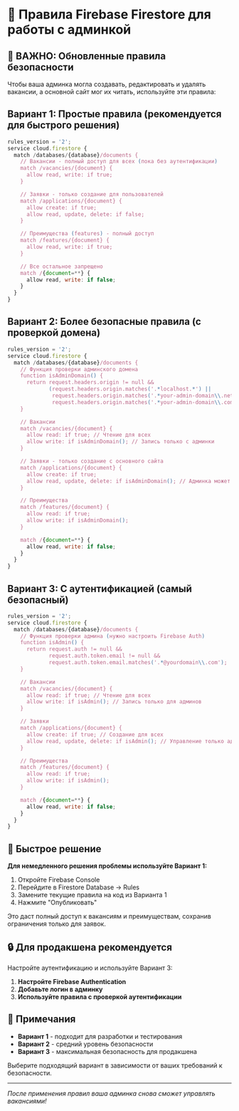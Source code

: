 # 🔐 Правила Firebase Firestore для работы с админкой

## 🚨 ВАЖНО: Обновленные правила безопасности

Чтобы ваша админка могла создавать, редактировать и удалять вакансии, а основной сайт мог их читать, используйте эти правила:

## Вариант 1: Простые правила (рекомендуется для быстрого решения)

```javascript
rules_version = '2';
service cloud.firestore {
  match /databases/{database}/documents {
    // Вакансии - полный доступ для всех (пока без аутентификации)
    match /vacancies/{document} {
      allow read, write: if true;
    }

    // Заявки - только создание для пользователей
    match /applications/{document} {
      allow create: if true;
      allow read, update, delete: if false;
    }

    // Преимущества (features) - полный доступ
    match /features/{document} {
      allow read, write: if true;
    }

    // Все остальное запрещено
    match /{document=**} {
      allow read, write: if false;
    }
  }
}
```

## Вариант 2: Более безопасные правила (с проверкой домена)

```javascript
rules_version = '2';
service cloud.firestore {
  match /databases/{database}/documents {
    // Функция проверки админского домена
    function isAdminDomain() {
      return request.headers.origin != null &&
             (request.headers.origin.matches('.*localhost.*') ||
              request.headers.origin.matches('.*your-admin-domain\\.netlify\\.app.*') ||
              request.headers.origin.matches('.*your-admin-domain\\.com.*'));
    }

    // Вакансии
    match /vacancies/{document} {
      allow read: if true; // Чтение для всех
      allow write: if isAdminDomain(); // Запись только с админки
    }

    // Заявки - только создание с основного сайта
    match /applications/{document} {
      allow create: if true;
      allow read, update, delete: if isAdminDomain(); // Админка может читать заявки
    }

    // Преимущества
    match /features/{document} {
      allow read: if true;
      allow write: if isAdminDomain();
    }

    match /{document=**} {
      allow read, write: if false;
    }
  }
}
```

## Вариант 3: С аутентификацией (самый безопасный)

```javascript
rules_version = '2';
service cloud.firestore {
  match /databases/{database}/documents {
    // Функция проверки админа (нужно настроить Firebase Auth)
    function isAdmin() {
      return request.auth != null &&
             request.auth.token.email != null &&
             request.auth.token.email.matches('.*@yourdomain\\.com');
    }

    // Вакансии
    match /vacancies/{document} {
      allow read: if true; // Чтение для всех
      allow write: if isAdmin(); // Запись только для админов
    }

    // Заявки
    match /applications/{document} {
      allow create: if true; // Создание для всех
      allow read, update, delete: if isAdmin(); // Управление только админам
    }

    // Преимущества
    match /features/{document} {
      allow read: if true;
      allow write: if isAdmin();
    }

    match /{document=**} {
      allow read, write: if false;
    }
  }
}
```

## 🚀 Быстрое решение

**Для немедленного решения проблемы используйте Вариант 1:**

1. Откройте Firebase Console
2. Перейдите в Firestore Database → Rules
3. Замените текущие правила на код из Варианта 1
4. Нажмите "Опубликовать"

Это даст полный доступ к вакансиям и преимуществам, сохранив ограничения только для заявок.

## 🔒 Для продакшена рекомендуется

Настройте аутентификацию и используйте Вариант 3:

1. **Настройте Firebase Authentication**
2. **Добавьте логин в админку**
3. **Используйте правила с проверкой аутентификации**

## 📝 Примечания

- **Вариант 1** - подходит для разработки и тестирования
- **Вариант 2** - средний уровень безопасности
- **Вариант 3** - максимальная безопасность для продакшена

Выберите подходящий вариант в зависимости от ваших требований к безопасности.

---
*После применения правил ваша админка снова сможет управлять вакансиями!*
